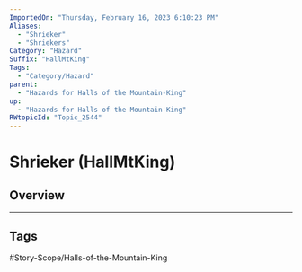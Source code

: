 ```yaml
---
ImportedOn: "Thursday, February 16, 2023 6:10:23 PM"
Aliases:
  - "Shrieker"
  - "Shriekers"
Category: "Hazard"
Suffix: "HallMtKing"
Tags:
  - "Category/Hazard"
parent:
  - "Hazards for Halls of the Mountain-King"
up:
  - "Hazards for Halls of the Mountain-King"
RWtopicId: "Topic_2544"
---
```

# Shrieker (HallMtKing)
## Overview

---
## Tags
#Story-Scope/Halls-of-the-Mountain-King

